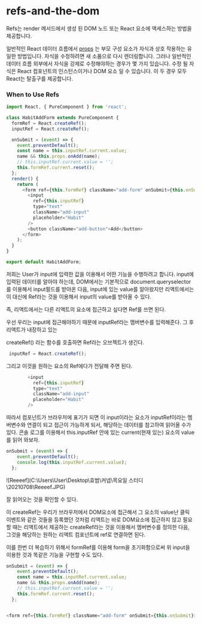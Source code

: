 # refs-and-the-dom



Refs는 render 메서드에서 생성 된 DOM 노드 또는 React 요소에 액세스하는 방법을 제공합니다.

일반적인 React 데이터 흐름에서 [props](https://reactjs.org/docs/components-and-props.html) 는 부모 구성 요소가 자식과 상호 작용하는 유일한 방법입니다. 자식을 수정하려면 새 소품으로 다시 렌더링합니다. 그러나 일반적인 데이터 흐름 외부에서 자식을 강제로 수정해야하는 경우가 몇 가지 있습니다. 수정 될 자식은 React 컴포넌트의 인스턴스이거나 DOM 요소 일 수 있습니다. 이 두 경우 모두 React는 탈출구를 제공합니다.



###  When to Use Refs



```javascript
import React, { PureComponent } from 'react';

class HabitAddForm extends PureComponent {
  formRef = React.createRef();
  inputRef = React.createRef();

  onSubmit = (event) => {
    event.preventDefault();
    const name = this.inputRef.current.value;
    name && this.props.onAdd(name);
    // this.inputRef.current.value = '';
    this.formRef.current.reset();
  };
  render() {
    return (
      <form ref={this.formRef} className="add-form" onSubmit={this.onSubmit}>
        <input
          ref={this.inputRef}
          type="text"
          className="add-input"
          placeholder="Habit"
        />
        <button className="add-button">Add</button>
      </form>
    );
  }
}

export default HabitAddForm;

```



저희는 User가 input에 입력한 값을 이용해서 어떤 기능을 수행하려고 합니다. input에 입력된 데이터를 알아야 하는데, DOM에서는 기본적으로 document.queryselector를 이용해서 input필드를 받아온 다음, input에 있는 value를 알아왔지만 리액트에서는 이 대신에 Ref라는 것을 이용해서 input의 value를 받아올 수 있다. 

 즉,  리액트에서는 다른 리액트의 요소에 접근하고 싶다면 Ref를 쓰면 된다.

우선 우리는 input에 접근해야하기 때문에 inputRef라는 멤버변수를 입력해준다. 그 후 리액트가 내장하고 있는

createRef() 라는 함수를 호출하면 Ref라는 오브젝트가 생긴다. 

```javascript
 inputRef = React.createRef();
```

그리고 이것을 원하는 요소의 Ref에다가 전달해 주면 된다.



```javascript
		<input
          ref={this.inputRef}
          type="text"
          className="add-input"
          placeholder="Habit"
        />
```



따라서 컴포넌트가 브라우저에 표기가 되면 이 input이라는 요소가 inputRef이라는 멤버변수와 연결이 되고 접근이 가능하게 되서, 해당하는 데이터를 참고하여 읽어올 수가 있다. 콘솔 로그를 이용해서 this.inputRef 안에 있는 current(현재 있는) 요소의 value를 읽어 와보자.

```javascript
onSubmit = (event) => {
    event.preventDefault();
    console.log(this.inputRef.current.value);
  };
```

![Reeeef](C:\Users\User\Desktop\효범\커넵\목요일 스터디\20210708\Reeeef.JPG)

잘 읽어오는 것을 확인할 수 있다.



이 createRef는 우리가 브라우저에서 DOM요소에 접근해서 그 요소의 value난 클릭 이벤트와 같은 것들을 등록했던 것처럼 리액트는 바로 DOM요소에 접근하지 않고 필요할 때는 리액트에서 제공하는 createRef라는 것을 이용해서 멤버변수를 정의한 다음, 그것을 해당하는 원하는 리액트 컴포넌트에 ref로 연결하면 된다.



이를 한번 더 복습하기 위해서 formRef를 이용해 form을 초기화함으로써 위 input을 이용한 것과 똑같은 기능을 구현할 수도 있다. 

```javascript
onSubmit = (event) => {
    event.preventDefault();
    const name = this.inputRef.current.value;
    name && this.props.onAdd(name);
    // this.inputRef.current.value = '';
    this.formRef.current.reset();
  };


<form ref={this.formRef} className="add-form" onSubmit={this.onSubmit}>

```

